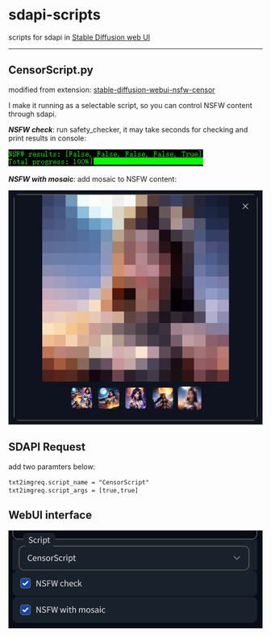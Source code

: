 # sdapi-scripts
scripts for sdapi in [Stable Diffusion web UI](https://github.com/AUTOMATIC1111/stable-diffusion-webui)

---
## CensorScript.py

modified from extension: [stable-diffusion-webui-nsfw-censor](https://github.com/AUTOMATIC1111/stable-diffusion-webui-nsfw-censor)

I make it running as a selectable script, so you can control NSFW content through sdapi.

***NSFW check***: run safety_checker, it may take seconds for checking and print results in console:

![result](images/censorscript_result.png)

***NSFW with mosaic***: add mosaic to NSFW content:

![images](images/censorscript_images.png)
## SDAPI Request
add two paramters below:
```
txt2imgreq.script_name = "CensorScript"
txt2imgreq.script_args = [true,true]
```

## WebUI interface
![setting](images/censorscript.png)